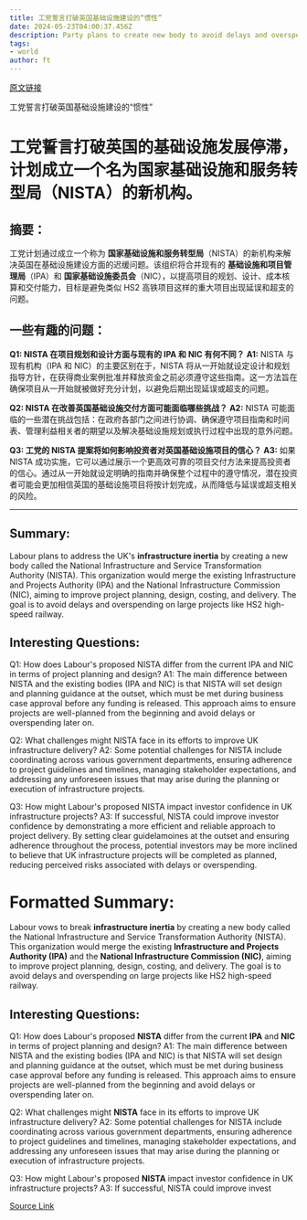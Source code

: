 ```yaml
---
title: 工党誓言打破英国基础设施建设的“惯性”
date: 2024-05-23T04:00:37.456Z
description: Party plans to create new body to avoid delays and overspending on big projects such as HS2
tags: 
- world
author: ft
---
```


[原文链接](https://ft.com/content/4f8337e9-e0f4-4d5a-a320-eee1870ef2d6)

工党誓言打破英国基础设施建设的“惯性”

# 工党誓言打破英国的基础设施发展停滞，计划成立一个名为国家基础设施和服务转型局（NISTA）的新机构。

## 摘要：
工党计划通过成立一个称为 **国家基础设施和服务转型局**（NISTA）的新机构来解决英国在基础设施建设方面的迟缓问题。该组织将合并现有的 **基础设施和项目管理局**（IPA）和 **国家基础设施委员会**（NIC），以提高项目的规划、设计、成本核算和交付能力，目标是避免类似 HS2 高铁项目这样的重大项目出现延误和超支的问题。

## 一些有趣的问题：
**Q1: NISTA 在项目规划和设计方面与现有的 IPA 和 NIC 有何不同？**
**A1:** NISTA 与现有机构（IPA 和 NIC）的主要区别在于，NISTA 将从一开始就设定设计和规划指导方针，在获得商业案例批准并释放资金之前必须遵守这些指南。这一方法旨在确保项目从一开始就被做好充分计划，以避免后期出现延误或超支的问题。

**Q2: NISTA 在改善英国基础设施交付方面可能面临哪些挑战？**
**A2:** NISTA 可能面临的一些潜在挑战包括：在政府各部门之间进行协调、确保遵守项目指南和时间表、管理利益相关者的期望以及解决基础设施规划或执行过程中出现的意外问题。

**Q3: 工党的 NISTA 提案将如何影响投资者对英国基础设施项目的信心？**
**A3:** 如果 NISTA 成功实施，它可以通过展示一个更高效可靠的项目交付方法来提高投资者的信心。通过从一开始就设定明确的指南并确保整个过程中的遵守情况，潜在投资者可能会更加相信英国的基础设施项目将按计划完成，从而降低与延误或超支相关的风险。

---

## Summary:
Labour plans to address the UK's **infrastructure inertia** by creating a new body called the National Infrastructure and Service Transformation Authority (NISTA). This organization would merge the existing Infrastructure and Projects Authority (IPA) and the National Infrastructure Commission (NIC), aiming to improve project planning, design, costing, and delivery. The goal is to avoid delays and overspending on large projects like HS2 high-speed railway.

## Interesting Questions:
Q1: How does Labour's proposed NISTA differ from the current IPA and NIC in terms of project planning and design?
A1: The main difference between NISTA and the existing bodies (IPA and NIC) is that NISTA will set design and planning guidance at the outset, which must be met during business case approval before any funding is released. This approach aims to ensure projects are well-planned from the beginning and avoid delays or overspending later on.

Q2: What challenges might NISTA face in its efforts to improve UK infrastructure delivery?
A2: Some potential challenges for NISTA include coordinating across various government departments, ensuring adherence to project guidelines and timelines, managing stakeholder expectations, and addressing any unforeseen issues that may arise during the planning or execution of infrastructure projects.

Q3: How might Labour's proposed NISTA impact investor confidence in UK infrastructure projects?
A3: If successful, NISTA could improve investor confidence by demonstrating a more efficient and reliable approach to project delivery. By setting clear guidelamoines at the outset and ensuring adherence throughout the process, potential investors may be more inclined to believe that UK infrastructure projects will be completed as planned, reducing perceived risks associated with delays or overspending.

# Formatted Summary:
Labour vows to break **infrastructure inertia** by creating a new body called the National Infrastructure and Service Transformation Authority (NISTA). This organization would merge the existing **Infrastructure and Projects Authority (IPA)** and the **National Infrastructure Commission (NIC)**, aiming to improve project planning, design, costing, and delivery. The goal is to avoid delays and overspending on large projects like HS2 high-speed railway.

## Interesting Questions:
Q1: How does Labour's proposed **NISTA** differ from the current **IPA** and **NIC** in terms of project planning and design?
A1: The main difference between NISTA and the existing bodies (IPA and NIC) is that NISTA will set design and planning guidance at the outset, which must be met during business case approval before any funding is released. This approach aims to ensure projects are well-planned from the beginning and avoid delays or overspending later on.

Q2: What challenges might **NISTA** face in its efforts to improve UK infrastructure delivery?
A2: Some potential challenges for NISTA include coordinating across various government departments, ensuring adherence to project guidelines and timelines, managing stakeholder expectations, and addressing any unforeseen issues that may arise during the planning or execution of infrastructure projects.

Q3: How might Labour's proposed **NISTA** impact investor confidence in UK infrastructure projects?
A3: If successful, NISTA could improve invest

[Source Link](https://ft.com/content/4f8337e9-e0f4-4d5a-a320-eee1870ef2d6)

